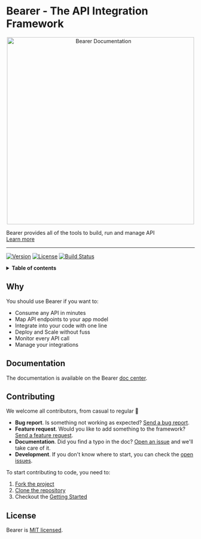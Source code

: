 # Bearer - The API Integration Framework

<p align="center">
  <a href="https://www.bearer.sh">
    <img alt="Bearer Documentation" src="https://static.bearer.sh/assets/share-min.jpg" width="500">
  </a>

  <p align="center">

Bearer provides all of the tools to build, run and manage API
<br/>
<a href="https://www.bearer.sh/?utm_source=github&utm_campaign=repository">Learn more</a>

  </p>
</p>

---

[![Version][version-svg]][package-url]
[![License][license-image]][license-url]
[![Build Status][ci-svg]][ci-url]

<details>
  <summary><strong>Table of contents</strong></summary>

- [Bearer - The API Integration Framework](#bearer---the-api-integration-framework)
  - [Why](#why)
  - [Documentation](#documentation)
  - [Contributing](#contributing)
  - [License](#license)
    </details>

## Why

You should use Bearer if you want to:

- Consume any API in minutes
- Map API endpoints to your app model
- Integrate into your code with one line
- Deploy and Scale without fuss
- Monitor every API call
- Manage your integrations

## Documentation

The documentation is available on the Bearer [doc center](http://docs.bearer.sh).

## Contributing

We welcome all contributors, from casual to regular 💙

- **Bug report**. Is something not working as expected? [Send a bug report](https://github.com/bearer/bearer-js/issues/new).
- **Feature request**. Would you like to add something to the framework? [Send a feature request](https://github.com/bearer/bearer-js/issues/new).
- **Documentation**. Did you find a typo in the doc? [Open an issue](https://github.com/bearer/bearer-js/issues/new) and we'll take care of it.
- **Development**. If you don't know where to start, you can check the [open issues](https://github.com/bearer/bearer-js/issues?q=is%3Aissue+is%3Aopen).

To start contributing to code, you need to:

1. [Fork the project](https://help.github.com/articles/fork-a-repo/)
2. [Clone the repository](https://help.github.com/articles/cloning-a-repository/)
3. Checkout the [Getting Started](GETTING_STARTED.md)

## License

Bearer is [MIT licensed][license-url].

<!-- Badges -->

[version-svg]: https://img.shields.io/npm/v/@bearer/react.svg?style=flat-square
[package-url]: https://npmjs.org/package/@bearer/cli
[license-image]: http://img.shields.io/badge/license-MIT-green.svg?style=flat-square
[ci-svg]: https://cloud.drone.io/api/badges/Bearer/bearer-js/status.svg
[ci-url]: https://cloud.drone.io/Bearer/bearer-js
[license-url]: LICENSE

<!-- Links -->

[bearer-website]: https://www.bearer.sh/?utm_source=github&utm_campaign=repository

